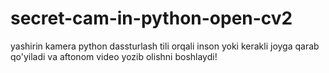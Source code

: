 # secret-cam-in-python-open-cv2
yashirin kamera python dassturlash tili orqali 
inson yoki kerakli joyga qarab qo'yiladi va aftonom video yozib olishni boshlaydi!


